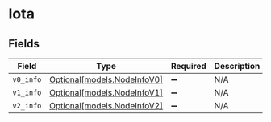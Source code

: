 # Iota


## Fields

| Field                                                  | Type                                                   | Required                                               | Description                                            |
| ------------------------------------------------------ | ------------------------------------------------------ | ------------------------------------------------------ | ------------------------------------------------------ |
| `v0_info`                                              | [Optional[models.NodeInfoV0]](../models/nodeinfov0.md) | :heavy_minus_sign:                                     | N/A                                                    |
| `v1_info`                                              | [Optional[models.NodeInfoV1]](../models/nodeinfov1.md) | :heavy_minus_sign:                                     | N/A                                                    |
| `v2_info`                                              | [Optional[models.NodeInfoV2]](../models/nodeinfov2.md) | :heavy_minus_sign:                                     | N/A                                                    |